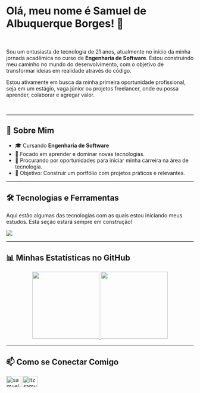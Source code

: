 # Olá, meu nome é Samuel de Albuquerque Borges! 👋

<br>

Sou um entusiasta de tecnologia de 21 anos, atualmente no início da minha jornada acadêmica no curso de **Engenharia de Software**. Estou construindo meu caminho no mundo do desenvolvimento, com o objetivo de transformar ideias em realidade através do código.

Estou ativamente em busca da minha primeira oportunidade profissional, seja em um estágio, vaga júnior ou projetos freelancer, onde eu possa aprender, colaborar e agregar valor.

<br>

---

## 🚀 Sobre Mim

- 🎓 Cursando **Engenharia de Software**
- 🌱 Focado em aprender e dominar novas tecnologias.
- 💼 Procurando por oportunidades para iniciar minha carreira na área de tecnologia.
- 🎯 Objetivo: Construir um portfólio com projetos práticos e relevantes.

---

## 🛠️ Tecnologias e Ferramentas

Aqui estão algumas das tecnologias com as quais estou iniciando meus estudos. Esta seção estará sempre em construção!

<p align="left">
  <a href="https://skillicons.dev">
    <img src="https://skillicons.dev/icons?i=git,vscode,python,javascript,html,css" />
    </a>
</p>

---

## 📊 Minhas Estatísticas no GitHub

<p align="center">
  <a href="https://github.com/iTzSamuel2003">
    <img height="180em" src="https://github-readme-stats.vercel.app/api?username=iTzSamuel2003&show_icons=true&theme=dracula&include_all_commits=true&count_private=true"/>
    <img height="180em" src="https://github-readme-stats.vercel.app/api/top-langs/?username=iTzSamuel2003&layout=compact&langs_count=7&theme=dracula"/>
  </a>
</p>

---

## 📫 Como se Conectar Comigo

<p align="left">
  <a href="https://www.linkedin.com/in/samuel-de-albuquerque-borges-46b0b32aa/" target="blank"><img align="center" src="https://raw.githubusercontent.com/rahuldkjain/github-profile-readme-generator/master/src/images/icons/Social/linked-in-alt.svg" alt="samuel-de-albuquerque-borges" height="30" width="40" /></a>
  <a href="mailto:itzsamuel2003@gmail.com" target="blank"><img align="center" src="https://cdn.simpleicons.org/gmail/EA4335" alt="itzsamuel2003@gmail.com" height="30" width="40" /></a>
</p>
